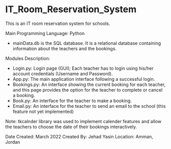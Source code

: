 # IT_Room_Reservation_System
This is an IT room reservation system for schools.

Main Programming Language: Python

- mainData.db is the SQL database. It is a relational database containing information about the teachers and the bookings.

Modules Description:
- Login.py: Login page (GUI); Each teacher has to login using his/her account credentials (Username and Password).
- App.py: The main application interface following a successful login. 
- Bookings.py: An interface showing the current booking for each teacher, and this page provides the option for the teacher to complete or cancel a booking.
- Book.py: An interface for the teacher to make a booking.
- Email.py: An interface for the teacher to send an email to the school (this feature not yet implemented)

Note: tkcalnder library was used to implement calender features and allow the teachers to choose the date of their bookings interactively.

Date Created: March 2022
Created By: Jehad Yasin
Location: Amman, Jordan


  
